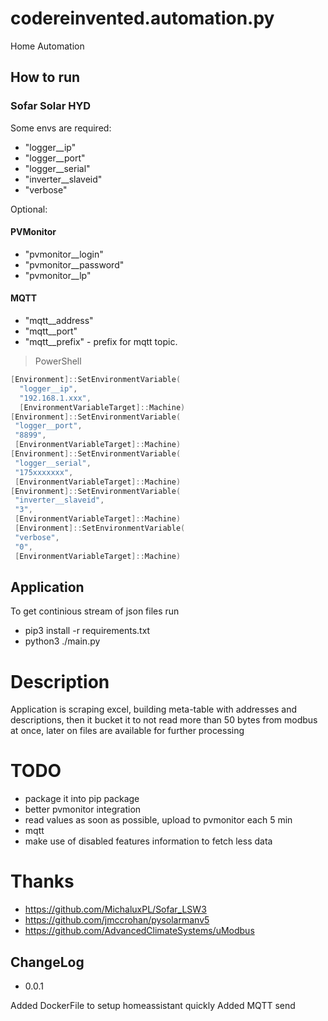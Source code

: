 # codereinvented.automation.py
Home Automation

## How to run

### Sofar Solar HYD

Some envs are required:
-  "logger__ip"
-  "logger__port"
-  "logger__serial"
-  "inverter__slaveid"
-  "verbose"

Optional:

#### PVMonitor

- "pvmonitor__login"
- "pvmonitor__password"
- "pvmonitor__lp"

#### MQTT
- "mqtt__address"
- "mqtt__port"
- "mqtt__prefix" - prefix for mqtt topic.


> PowerShell


```powershell
[Environment]::SetEnvironmentVariable(
  "logger__ip",
  "192.168.1.xxx",
  [EnvironmentVariableTarget]::Machine)
[Environment]::SetEnvironmentVariable(
 "logger__port",
 "8899",
 [EnvironmentVariableTarget]::Machine)
[Environment]::SetEnvironmentVariable(
 "logger__serial",
 "175xxxxxxx",
 [EnvironmentVariableTarget]::Machine)
[Environment]::SetEnvironmentVariable(
 "inverter__slaveid",
 "3",
 [EnvironmentVariableTarget]::Machine)
 [Environment]::SetEnvironmentVariable(
 "verbose",
 "0",
 [EnvironmentVariableTarget]::Machine)
```

## Application

To get continious stream of json files run 
- pip3 install -r requirements.txt
- python3 ./main.py


# Description

Application is scraping excel, building meta-table with addresses and descriptions, then it bucket it to not read more than 50 bytes from modbus at once, later on files are available for further processing

# TODO
- package it into pip package
- better pvmonitor integration
- read values as soon as possible, upload to pvmonitor each 5 min
- mqtt
- make use of disabled features information to fetch less data


# Thanks
- https://github.com/MichaluxPL/Sofar_LSW3
- https://github.com/jmccrohan/pysolarmanv5
- https://github.com/AdvancedClimateSystems/uModbus


## ChangeLog
- 0.0.1

Added DockerFile to setup homeassistant quickly
Added MQTT send

